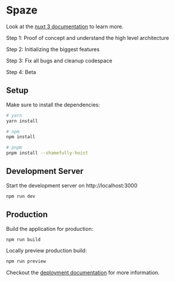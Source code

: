 # Spaze

Look at the [nuxt 3 documentation](https://v3.nuxtjs.org) to learn more.

Step 1: Proof of concept and understand the high level architecture

Step 2: Initializing the biggest features

Step 3: Fix all bugs and cleanup codespace

Step 4: Beta

## Setup

Make sure to install the dependencies:

```bash
# yarn
yarn install

# npm
npm install

# pnpm
pnpm install --shamefully-hoist
```

## Development Server

Start the development server on http://localhost:3000

```bash
npm run dev
```

## Production

Build the application for production:

```bash
npm run build
```

Locally preview production build:

```bash
npm run preview
```

Checkout the [deployment documentation](https://v3.nuxtjs.org/guide/deploy/presets) for more information.
